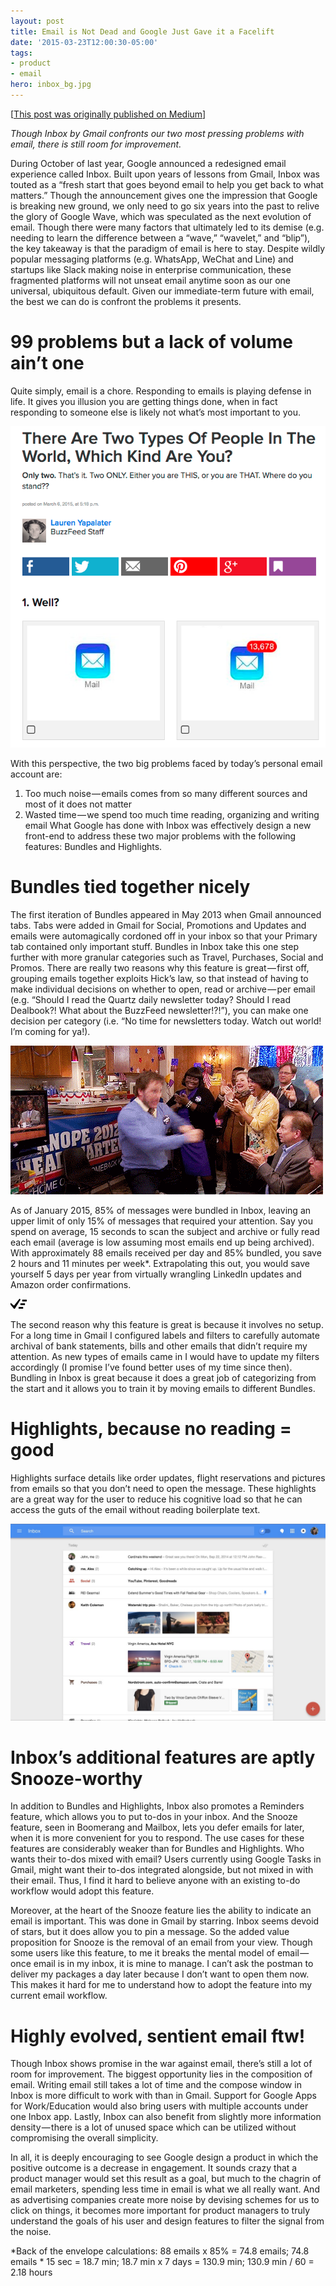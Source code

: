 ```yaml
---
layout: post
title: Email is Not Dead and Google Just Gave it a Facelift
date: '2015-03-23T12:00:30-05:00'
tags:
- product
- email
hero: inbox_bg.jpg
---
```


[[This post was originally published on Medium](https://medium.com/apt-504d/email-is-not-dead-and-google-just-gave-it-a-facelift-8dd0bb8bcee9)]

*Though Inbox by Gmail confronts our two most pressing problems with email, there is still room for improvement.*

During October of last year, Google announced a redesigned email experience called Inbox. Built upon years of lessons from Gmail, Inbox was touted as a “fresh start that goes beyond email to help you get back to what matters.” Though the announcement gives one the impression that Google is breaking new ground, we only need to go six years into the past to relive the glory of Google Wave, which was speculated as the next evolution of email. Though there were many factors that ultimately led to its demise (e.g. needing to learn the difference between a “wave,” “wavelet,” and “blip”), the key takeaway is that the paradigm of email is here to stay. Despite wildly popular messaging platforms (e.g. WhatsApp, WeChat and Line) and startups like Slack making noise in enterprise communication, these fragmented platforms will not unseat email anytime soon as our one universal, ubiquitous default. Given our immediate-term future with email, the best we can do is confront the problems it presents.

# 99 problems but a lack of volume ain’t one
Quite simply, email is a chore. Responding to emails is playing defense in life. It gives you illusion you are getting things done, when in fact responding to someone else is likely not what’s most important to you.

![Which type of person are you? courtesy BuzzFeed](/images/inbox_buzzfeed.png)

With this perspective, the two big problems faced by today’s personal email account are:

1. Too much noise — emails comes from so many different sources and most of it does not matter
2. Wasted time — we spend too much time reading, organizing and writing email
What Google has done with Inbox was effectively design a new front-end to address these two major problems with the following features: Bundles and Highlights.

# Bundles tied together nicely
The first iteration of Bundles appeared in May 2013 when Gmail announced tabs. Tabs were added in Gmail for Social, Promotions and Updates and emails were automagically cordoned off in your inbox so that your Primary tab contained only important stuff. Bundles in Inbox take this one step further with more granular categories such as Travel, Purchases, Social and Promos. There are really two reasons why this feature is great — first off, grouping emails together exploits Hick’s law, so that instead of having to make individual decisions on whether to open, read or archive — per email (e.g. “Should I read the Quartz daily newsletter today? Should I read Dealbook?! What about the BuzzFeed newsletter!?!”), you can make one decision per category (i.e. “No time for newsletters today. Watch out world! I’m coming for ya!).

![Andy Dywer reenacting Road House](/images/inbox_andydwyer.gif)

As of January 2015, 85% of messages were bundled in Inbox, leaving an upper limit of only 15% of messages that required your attention. Say you spend on average, 15 seconds to scan the subject and archive or fully read each email (average is low assuming most emails end up being archived). With approximately 88 emails received per day and 85% bundled, you save 2 hours and 11 minutes per week*. Extrapolating this out, you would save yourself 5 days per year from virtually wrangling LinkedIn updates and Amazon order confirmations.

![This magic button sweeps away all your pains](/images/inbox_sweep.png)

The second reason why this feature is great is because it involves no setup. For a long time in Gmail I configured labels and filters to carefully automate archival of bank statements, bills and other emails that didn’t require my attention. As new types of emails came in I would have to update my filters accordingly (I promise I’ve found better uses of my time since then). Bundling in Inbox is great because it does a great job of categorizing from the start and it allows you to train it by moving emails to different Bundles.

# Highlights, because no reading = good
Highlights surface details like order updates, flight reservations and pictures from emails so that you don’t need to open the message. These highlights are a great way for the user to reduce his cognitive load so that he can access the guts of the email without reading boilerplate text.

![Highlights allow you to get straight to your water skiing pics](/images/inbox_screen.png)

# Inbox’s additional features are aptly Snooze-worthy
In addition to Bundles and Highlights, Inbox also promotes a Reminders feature, which allows you to put to-dos in your inbox. And the Snooze feature, seen in Boomerang and Mailbox, lets you defer emails for later, when it is more convenient for you to respond. The use cases for these features are considerably weaker than for Bundles and Highlights. Who wants their to-dos mixed with email? Users currently using Google Tasks in Gmail, might want their to-dos integrated alongside, but not mixed in with their email. Thus, I find it hard to believe anyone with an existing to-do workflow would adopt this feature.

Moreover, at the heart of the Snooze feature lies the ability to indicate an email is important. This was done in Gmail by starring. Inbox seems devoid of stars, but it does allow you to pin a message. So the added value proposition for Snooze is the removal of an email from your view. Though some users like this feature, to me it breaks the mental model of email — once email is in my inbox, it is mine to manage. I can’t ask the postman to deliver my packages a day later because I don’t want to open them now. This makes it hard for me to understand how to adopt the feature into my current email workflow.

# Highly evolved, sentient email ftw!
Though Inbox shows promise in the war against email, there’s still a lot of room for improvement. The biggest opportunity lies in the composition of email. Writing email still takes a lot of time and the compose window in Inbox is more difficult to work with than in Gmail. Support for Google Apps for Work/Education would also bring users with multiple accounts under one Inbox app. Lastly, Inbox can also benefit from slightly more information density — there is a lot of unused space which can be utilized without compromising the overall simplicity.

In all, it is deeply encouraging to see Google design a product in which the positive outcome is a decrease in engagement. It sounds crazy that a product manager would set this result as a goal, but much to the chagrin of email marketers, spending less time in email is what we all really want. And as advertising companies create more noise by devising schemes for us to click on things, it becomes more important for product managers to truly understand the goals of his user and design features to filter the signal from the noise.

*Back of the envelope calculations: 88 emails x 85% = 74.8 emails; 74.8 emails * 15 sec = 18.7 min; 18.7 min x 7 days = 130.9 min; 130.9 min / 60 = 2.18 hours
